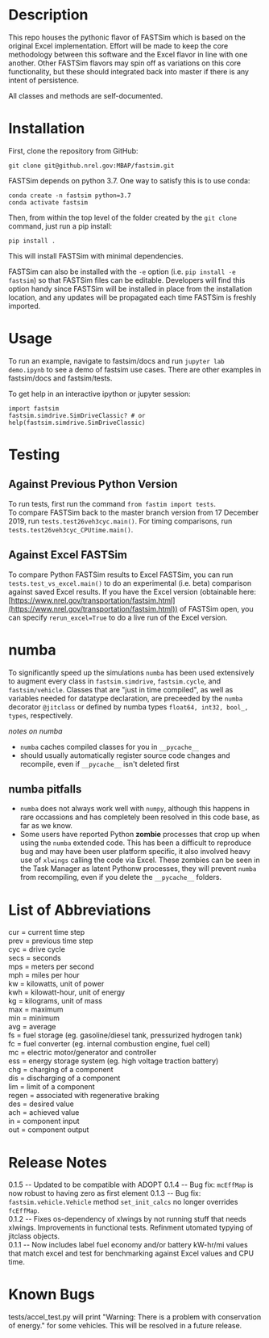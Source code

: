 # Description
This repo houses the pythonic flavor of FASTSim which is based on the original Excel implementation. Effort will be made to keep the core methodology between this software and the Excel flavor in line with one another. Other FASTSim flavors may spin off as variations on this core functionality, but these should integrated back into master if there is any intent of persistence.

All classes and methods are self-documented.  

# Installation
First, clone the repository from GitHub:

    git clone git@github.nrel.gov:MBAP/fastsim.git
    
FASTSim depends on python 3.7. One way to satisfy this is to use conda:

    conda create -n fastsim python=3.7
    conda activate fastsim
    
Then, from within the top level of the folder created by the `git clone` command, just run a pip install:

    pip install .
    
This will install FASTSim with minimal dependencies.

FASTSim can also be installed with the `-e` option (i.e. `pip install -e fastsim`) so that FASTSim files can be editable. Developers will find this option handy since FASTSim will be installed in place from the installation location, and any updates will be propagated each time FASTSim is freshly imported.  

# Usage
To run an example, navigate to fastsim/docs and run `jupyter lab demo.ipynb` to see a demo of fastsim use cases. There are other examples in fastsim/docs and fastsim/tests.  

To get help in an interactive ipython or jupyter session:  
```
import fastsim
fastsim.simdrive.SimDriveClassic? # or
help(fastsim.simdrive.SimDriveClassic)
```

# Testing

## Against Previous Python Version

To run tests, first run the command `from fastim import tests`.  
To compare FASTSim back to the master branch version from 17 December 2019, run `tests.test26veh3cyc.main()`.  For timing comparisons, run `tests.test26veh3cyc_CPUtime.main()`.  

## Against Excel FASTSim
To compare Python FASTSim results to Excel FASTSim, you can run `tests.test_vs_excel.main()` to do an experimental (i.e. beta) comparison against saved Excel results. If you have the Excel version (obtainable here: [https://www.nrel.gov/transportation/fastsim.html](https://www.nrel.gov/transportation/fastsim.html)) of FASTSim open, you can specify `rerun_excel=True` to do a live run of the Excel version.

# numba
To significantly speed up the simulations `numba` has been used extensively to augment every class in `fastsim.simdrive`, `fastsim.cycle`, and `fastsim/vehicle`. Classes that are "just in time compiled", as well as variables needed for datatype declaration, are preceeded by the `numba` decorator `@jitclass` or defined by numba types `float64, int32, bool_, types`, respectively.

*notes on numba*
- `numba` caches compiled classes for you in `__pycache__`
- should usually automatically register source code changes and recompile, even if `__pycache__` isn't deleted first

## numba pitfalls
- `numba` does not always work well with `numpy`, although this happens in rare occassions and has completely been resolved in this code base, as far as we know.
- Some users have reported Python __zombie__ processes that crop up when using the `numba` extended code. This has been a difficult to reproduce bug and may have been user platform specific, it also involved heavy use of `xlwings` calling the code via Excel. These zombies can be seen in the Task Manager as latent Pythonw processes, they will prevent `numba` from recompiling, even if you delete the `__pycache__` folders.

# List of Abbreviations
cur = current time step  
prev = previous time step  
cyc = drive cycle  
secs = seconds  
mps = meters per second  
mph = miles per hour  
kw = kilowatts, unit of power  
kwh = kilowatt-hour, unit of energy  
kg = kilograms, unit of mass  
max = maximum  
min = minimum  
avg = average  
fs = fuel storage (eg. gasoline/diesel tank, pressurized hydrogen tank)  
fc = fuel converter (eg. internal combustion engine, fuel cell)  
mc = electric motor/generator and controller  
ess = energy storage system (eg. high voltage traction battery)  
chg = charging of a component  
dis = discharging of a component  
lim = limit of a component  
regen = associated with regenerative braking  
des = desired value  
ach = achieved value  
in = component input  
out = component output  

# Release Notes
0.1.5 -- Updated to be compatible with ADOPT
0.1.4 -- Bug fix: `mcEffMap` is now robust to having zero as first element
0.1.3 -- Bug fix: `fastsim.vehicle.Vehicle` method `set_init_calcs` no longer overrides `fcEffMap`.  
0.1.2 -- Fixes os-dependency of xlwings by not running stuff that needs xlwings.  Improvements in functional tests.  Refinment utomated typying of jitclass objects.  
0.1.1 -- Now includes label fuel economy and/or battery kW-hr/mi values that match excel and test for benchmarking against Excel values and CPU time.  

# Known Bugs

tests/accel_test.py will print "Warning: There is a problem with conservation of energy." for some vehicles.  This will be resolved in a future release.   

